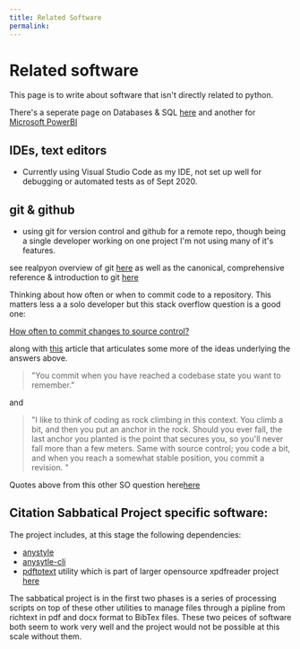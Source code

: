 ```yaml
---
title: Related Software
permalink:
---
```


# Related software

This page is to write about software that isn't directly related to python.

There's a seperate page on Databases & SQL [here](./sql) and another for [Microsoft PowerBI](./powerbi.md)


## IDEs, text editors

* Currently using Visual Studio Code as my IDE, not set up well for debugging or automated tests as of Sept 2020.

## git & github
* using git for version control and github for a remote repo, though being a single developer working on one project I'm not using many of it's features.

see realpyon overview of git [here](https://realpython.com/python-git-github-intro/) as well as the canonical, comprehensive reference & introduction to git [here](https://git-scm.com/book/en/v2)

Thinking about how often or when to commit code to a repository. This matters less a a solo developer but this stack overflow question is a good one:

[How often to commit changes to source control?](https://stackoverflow.com/questions/107264/how-often-to-commit-changes-to-source-control)

along with [this](https://blog.codinghorror.com/check-in-early-check-in-often/) article that articulates some more of the ideas underlying the answers above.

>  "You commit when you have reached a codebase state you want to remember."

and

> "I like to think of coding as rock climbing in this context. You climb a bit, and then you put an anchor in the rock. Should you ever fall, the last anchor you planted is the point that secures you, so you'll never fall more than a few meters. Same with source control; you code a bit, and when you reach a somewhat stable position, you commit a revision. "

Quotes above from this other SO question here[here](https://softwareengineering.stackexchange.com/questions/83837/when-to-commit-code)

## Citation Sabbatical Project specific software:

The project includes, at this stage the following dependencies:

* [anystyle](https://github.com/inukshuk/anystyle)
* [anysytle-cli](https://github.com/inukshuk/anystyle-cli)
* [pdftotext](https://www.xpdfreader.com/pdftotext-man.html) utility which is part of larger opensource xpdfreader project [here](https://www.xpdfreader.com/index.html)

The sabbatical project is in the first two phases is a series of processing scripts on top of these other utilities to manage files through a pipline from richtext in pdf and docx format to BibTex files. These two peices of software both seem to work very well and the project would not be possible at this scale without them.

